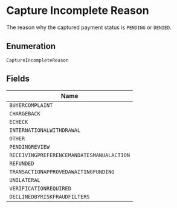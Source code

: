 
# Capture Incomplete Reason

The reason why the captured payment status is `PENDING` or `DENIED`.

## Enumeration

`CaptureIncompleteReason`

## Fields

| Name |
|  --- |
| `BUYERCOMPLAINT` |
| `CHARGEBACK` |
| `ECHECK` |
| `INTERNATIONALWITHDRAWAL` |
| `OTHER` |
| `PENDINGREVIEW` |
| `RECEIVINGPREFERENCEMANDATESMANUALACTION` |
| `REFUNDED` |
| `TRANSACTIONAPPROVEDAWAITINGFUNDING` |
| `UNILATERAL` |
| `VERIFICATIONREQUIRED` |
| `DECLINEDBYRISKFRAUDFILTERS` |

